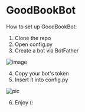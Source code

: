 # GoodBookBot
How to set up GoodBookBot: 

1. Clone the repo
2. Open config.py
3. Create a bot via BotFather

![image](https://user-images.githubusercontent.com/72550953/138969492-612dd0fa-8f2b-46b7-9942-e47cc8aa375b.png)

4. Copy your bot's token
5. Insert it into config.py

![pic](https://user-images.githubusercontent.com/72550953/138969587-c84ab9b9-210d-45b6-81ef-f8b2cbe87e79.PNG)

6. Enjoy (:

